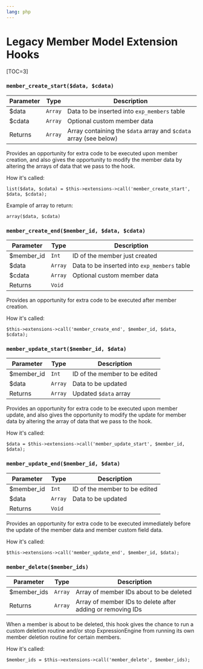 ```yaml
---
lang: php
---
```


<!--
    This source file is part of the open source project
    ExpressionEngine User Guide (https://github.com/ExpressionEngine/ExpressionEngine-User-Guide)

    @link      https://expressionengine.com/
    @copyright Copyright (c) 2003-2020, Packet Tide, LLC (https://ellislab.com)
    @license   https://expressionengine.com/license Licensed under Apache License, Version 2.0
-->

# Legacy Member Model Extension Hooks

[TOC=3]

### `member_create_start($data, $cdata)`

| Parameter | Type    | Description                                                       |
| --------- | ------- | ----------------------------------------------------------------- |
| \$data    | `Array` | Data to be inserted into `exp_members` table                      |
| \$cdata   | `Array` | Optional custom member data                                       |
| Returns   | `Array` | Array containing the `$data` array and `$cdata` array (see below) |

Provides an opportunity for extra code to be executed upon member creation, and also gives the opportunity to modify the member data by altering the arrays of data that we pass to the hook.

How it's called:

    list($data, $cdata) = $this->extensions->call('member_create_start', $data, $cdata);

Example of array to return:

    array($data, $cdata)

### `member_create_end($member_id, $data, $cdata)`

| Parameter   | Type    | Description                                  |
| ----------- | ------- | -------------------------------------------- |
| \$member_id | `Int`   | ID of the member just created                |
| \$data      | `Array` | Data to be inserted into `exp_members` table |
| \$cdata     | `Array` | Optional custom member data                  |
| Returns     | `Void`  |                                              |

Provides an opportunity for extra code to be executed after member creation.

How it's called:

    $this->extensions->call('member_create_end', $member_id, $data, $cdata);

### `member_update_start($member_id, $data)`

| Parameter   | Type    | Description                   |
| ----------- | ------- | ----------------------------- |
| \$member_id | `Int`   | ID of the member to be edited |
| \$data      | `Array` | Data to be updated            |
| Returns     | `Array` | Updated `$data` array         |

Provides an opportunity for extra code to be executed upon member update, and also gives the opportunity to modify the update for member data by altering the array of data that we pass to the hook.

How it's called:

    $data = $this->extensions->call('member_update_start', $member_id, $data);

### `member_update_end($member_id, $data)`

| Parameter   | Type    | Description                   |
| ----------- | ------- | ----------------------------- |
| \$member_id | `Int`   | ID of the member to be edited |
| \$data      | `Array` | Data to be updated            |
| Returns     | `Void`  |                               |

Provides an opportunity for extra code to be executed immediately before the update of the member data and member custom field data.

How it's called:

    $this->extensions->call('member_update_end', $member_id, $data);

### `member_delete($member_ids)`

| Parameter    | Type    | Description                                                |
| ------------ | ------- | ---------------------------------------------------------- |
| \$member_ids | `Array` | Array of member IDs about to be deleted                    |
| Returns      | `Array` | Array of member IDs to delete after adding or removing IDs |

When a member is about to be deleted, this hook gives the chance to run a custom deletion routine and/or stop ExpressionEngine from running its own member deletion routine for certain members.

How it's called:

    $member_ids = $this->extensions->call('member_delete', $member_ids);
